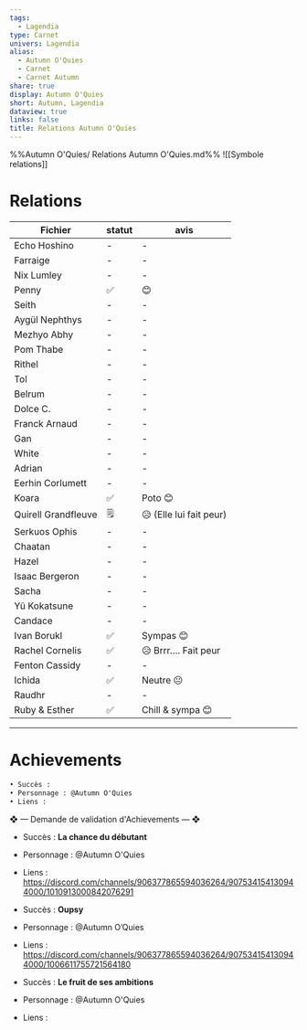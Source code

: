 ```yaml
---
tags:
  - Lagendia
type: Carnet
univers: Lagendia
alias:
  - Autumn O'Quies
  - Carnet
  - Carnet Autumn
share: true
display: Autumn O'Quies
short: Autumn, Lagendia
dataview: true
links: false
title: Relations Autumn O'Quies
---
```



%%Autumn O'Quies/ Relations Autumn O'Quies.md%%
![[Symbole relations]]
# Relations
| Fichier                                                                                            | statut | avis                    |
| -------------------------------------------------------------------------------------------------- | ------ | ----------------------- |
| Echo Hoshino             | \-     | \-                      |
| Farraige                     | \-     | \-                      |
| Nix Lumley                 | \-     | \-                      |
| Penny                           | ✅      | 😊                      |
| Seith                           | \-     | \-                      |
| Aygül Nephthys         | \-     | \-                      |
| Mezhyo Abhy               | \-     | \-                      |
| Pom Thabe                   | \-     | \-                      |
| Rithel                         | \-     | \-                      |
| Tol                               | \-     | \-                      |
| Belrum                          | \-     | \-                      |
| Dolce C.                      | \-     | \-                      |
| Franck Arnaud            | \-     | \-                      |
| Gan                                | \-     | \-                      |
| White                            | \-     | \-                      |
| Adrian                           | \-     | \-                      |
| Eerhin Corlumett       | \-     | \-                      |
| Koara                             | ✅      | Poto 😊                 |
| Quirell Grandfleuve | 🗒️    | 😥 (Elle lui fait peur) |
| Serkuos Ophis             | \-     | \-                      |
| Chaatan                        | \-     | \-                      |
| Hazel                            | \-     | \-                      |
| Isaac Bergeron          | \-     | \-                      |
| Sacha                            | \-     | \-                      |
| Yû Kokatsune              | \-     | \-                      |
| Candace                             | \-     | \-                      |
| Ivan Borukl                     | ✅      | Sympas 😊               |
| Rachel Cornelis             | ✅      | 😥 Brrr…. Fait peur     |
| Fenton Cassidy              | \-     | \-                      |
| Ichida                              | ✅      | Neutre 😐               |
| Raudhr                              | \-     | \-                      |
| Ruby & Esther                | ✅      | Chill & sympa  😊       |




---
# Achievements
```md
• Succès :
• Personnage : @Autumn O'Quies
• Liens : 
```

❖ — Demande de validation d'Achievements — ❖
- Succès : **La chance du débutant**
- Personnage : @Autumn O'Quies
- Liens : https://discord.com/channels/906377865594036264/907534154130944000/1010913000842076291

- Succès : **Oupsy**
- Personnage : @Autumn O’Quies
- Liens : https://discord.com/channels/906377865594036264/907534154130944000/1006611755721564180

- Succès : **Le fruit de ses ambitions**
- Personnage : @Autumn O'Quies
- Liens :
